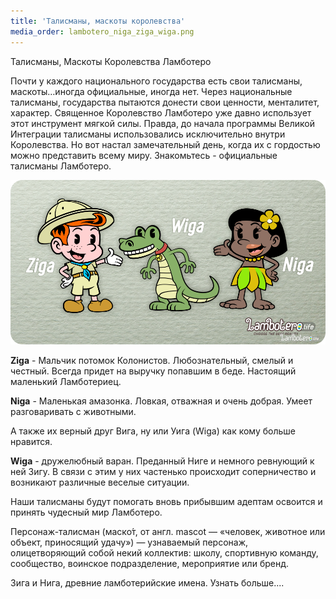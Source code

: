 ```yaml
---
title: 'Талисманы, маскоты королевства'
media_order: lambotero_niga_ziga_wiga.png
---
```


Талисманы, Маскоты Королевства Ламботеро

Почти у каждого национального государства есть свои талисманы, маскоты…иногда официальные, иногда нет.
Через национальные талисманы, государства пытаются донести свои ценности, менталитет, характер.
Священное Королевство Ламботеро уже давно использует этот инструмент мягкой силы. Правда, до начала программы Великой Интеграции талисманы использовались исключительно внутри Королевства. Но вот настал замечательный день, когда их с гордостью можно представить всему миру.
Знакомьтесь - официальные талисманы Ламботеро.

![](lambotero_niga_ziga_wiga.png)


**Ziga** - Мальчик потомок Колонистов. Любознательный, смелый и честный. Всегда придет на выручку попавшим в беде. Настоящий маленький Ламботериец.

**Niga** - Маленькая амазонка. Ловкая, отважная и очень добрая. Умеет разговаривать с животными.

А также их верный друг Вига, ну или Уига (Wiga) как кому больше нравится.

**Wiga** - дружелюбный варан. Преданный Ниге и немного ревнующий к ней Зигу.
В связи с этим у них частенько происходит соперничество и возникают различные веселые ситуации.

Наши талисманы будут помогать вновь прибывшим адептам освоится и принять чудесный мир Ламботеро.


Персонаж-талисман (маско́т, от англ. mascot — «человек, животное или объект, приносящий удачу») — узнаваемый персонаж, олицетворяющий собой некий коллектив: школу, спортивную команду, сообщество, воинское подразделение, мероприятие или бренд.

Зига и Нига, древние ламботерийские имена. Узнать больше....
